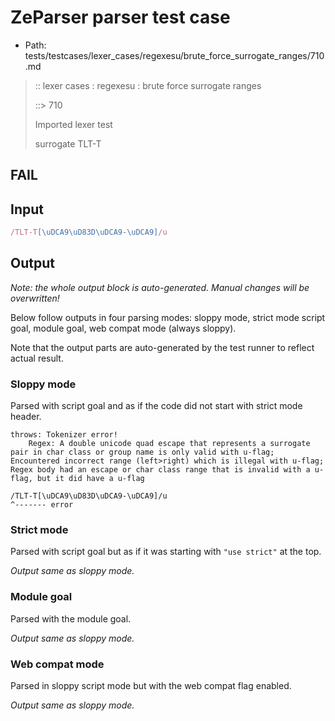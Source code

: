 # ZeParser parser test case

- Path: tests/testcases/lexer_cases/regexesu/brute_force_surrogate_ranges/710.md

> :: lexer cases : regexesu : brute force surrogate ranges
>
> ::> 710
>
> Imported lexer test
>
> surrogate TLT-T

## FAIL

## Input

`````js
/TLT-T[\uDCA9\uD83D\uDCA9-\uDCA9]/u
`````

## Output

_Note: the whole output block is auto-generated. Manual changes will be overwritten!_

Below follow outputs in four parsing modes: sloppy mode, strict mode script goal, module goal, web compat mode (always sloppy).

Note that the output parts are auto-generated by the test runner to reflect actual result.

### Sloppy mode

Parsed with script goal and as if the code did not start with strict mode header.

`````
throws: Tokenizer error!
    Regex: A double unicode quad escape that represents a surrogate pair in char class or group name is only valid with u-flag; Encountered incorrect range (left>right) which is illegal with u-flag; Regex body had an escape or char class range that is invalid with a u-flag, but it did have a u-flag

/TLT-T[\uDCA9\uD83D\uDCA9-\uDCA9]/u
^------- error
`````

### Strict mode

Parsed with script goal but as if it was starting with `"use strict"` at the top.

_Output same as sloppy mode._

### Module goal

Parsed with the module goal.

_Output same as sloppy mode._

### Web compat mode

Parsed in sloppy script mode but with the web compat flag enabled.

_Output same as sloppy mode._

